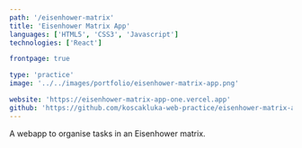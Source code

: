 ```yaml
---
path: '/eisenhower-matrix'
title: 'Eisenhower Matrix App'
languages: ['HTML5', 'CSS3', 'Javascript']
technologies: ['React']

frontpage: true

type: 'practice'
image: '../../images/portfolio/eisenhower-matrix-app.png'

website: 'https://eisenhower-matrix-app-one.vercel.app'
github: 'https://github.com/koscakluka-web-practice/eisenhower-matrix-app'
---
```


A webapp to organise tasks in an Eisenhower matrix.
